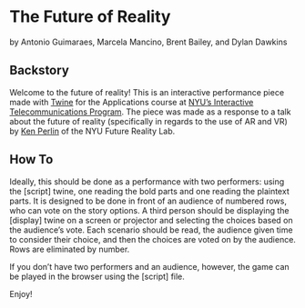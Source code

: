 # The Future of Reality
by Antonio Guimaraes, Marcela Mancino, Brent Bailey, and Dylan Dawkins
## Backstory
Welcome to the future of reality! This is an interactive performance piece made with [Twine](twinery.org) for the Applications course at [NYU’s Interactive Telecommunications Program](itp.nyu.edu). The piece was made as a response to a talk about the future of reality (specifically in regards to the use of AR and VR) by [Ken Perlin](https://mrl.nyu.edu/~perlin/) of the NYU Future Reality Lab.
## How To
Ideally, this should be done as a performance with two performers: using the [script] twine, one reading the bold parts and one reading the plaintext parts. It is designed to be done in front of an audience of numbered rows, who can vote on the story options. A third person should be displaying the [display] twine on a screen or projector and selecting the choices based on the audience’s vote. Each scenario should be read, the audience given time to consider their choice, and then the choices are voted on by the audience. Rows are eliminated by number.

If you don’t have two performers and an audience, however, the game can be played in the browser using the [script] file.

Enjoy!
